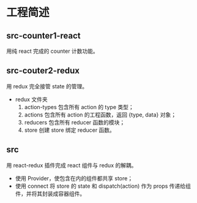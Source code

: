 # 工程简述

## src-counter1-react

用纯 react 完成的 counter 计数功能。

## src-couter2-redux

用 redux 完全接管 state 的管理。
- redux 文件夹
  1. action-types 包含所有 action 的 type 类型；
  2. actions 包含所有 action 的工程函数，返回 {type, data} 对象；
  3. reducers 包含所有 reducer 函数的模块；
  4. store 创建 store 绑定 reducer 函数。
  
## src

用 react-redux 插件完成 react 组件与 redux 的解耦。
- 使用 Provider，使包含在内的组件都共享 store；
- 使用 connect 将 store 的 state 和 dispatch(action) 作为 props 传递给组件，并将其封装成容器组件。